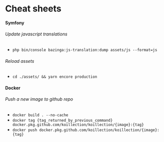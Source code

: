 # Cheat sheets

#### Symfony
###### Update javascript translations
- `php bin/console bazinga:js-translation:dump assets/js --format=js`

###### Reload assets
- `cd ./assets/ && yarn encore production`

#### Docker
###### Push a new image to github repo
- `docker build . --no-cache`
- `docker tag {tag_returned_by_previous_command} docker.pkg.github.com/koillection/koillection/{image}:{tag}`
- `docker push docker.pkg.github.com/koillection/koillection/{image}:{tag}`


